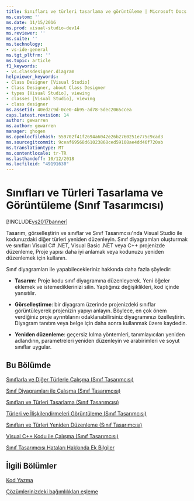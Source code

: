 ```yaml
---
title: Sınıfları ve türleri tasarlama ve görüntüleme | Microsoft Docs
ms.custom: ''
ms.date: 11/15/2016
ms.prod: visual-studio-dev14
ms.reviewer: ''
ms.suite: ''
ms.technology:
- vs-ide-general
ms.tgt_pltfrm: ''
ms.topic: article
f1_keywords:
- vs.classdesigner.diagram
helpviewer_keywords:
- Class Designer [Visual Studio]
- Class Designer, about Class Designer
- types [Visual Studio], viewing
- classes [Visual Studio], viewing
- class designer
ms.assetid: 40ed2c9d-0ce0-4b95-ad78-5dec2065ccea
caps.latest.revision: 14
author: gewarren
ms.author: gewarren
manager: ghogen
ms.openlocfilehash: 559702f41f2694a6042e26b2760251e775c9cad3
ms.sourcegitcommit: 9ceaf69568d61023868ced59108ae4dd46f720ab
ms.translationtype: MT
ms.contentlocale: tr-TR
ms.lasthandoff: 10/12/2018
ms.locfileid: "49191630"
---
```

# <a name="designing-and-viewing-classes-and-types"></a>Sınıfları ve Türleri Tasarlama ve Görüntüleme (Sınıf Tasarımcısı)
[!INCLUDE[vs2017banner](../includes/vs2017banner.md)]

Tasarım, görselleştirin ve sınıflar ve Sınıf Tasarımcısı'nda Visual Studio ile kodunuzdaki diğer türleri yeniden düzenleyin. Sınıf diyagramları oluşturmak ve sınıfları Visual C# .NET, Visual Basic .NET veya C++ projenizde düzenleme, Proje yapısı daha iyi anlamak veya kodunuzu yeniden düzenlemek için kullanın.  
  
 Sınıf diyagramları ile yapabilecekleriniz hakkında daha fazla şöyledir:  
  
-   **Tasarım**: Proje kodu sınıf diyagramına düzenleyerek. Yeni öğeler eklemek ve istemediklerinizi silin. Yaptığınız değişiklikleri, kod içinde yansıtılır.  
  
-   **Görselleştirme**: bir diyagram üzerinde projenizdeki sınıflar görüntüleyerek projenizin yapıyı anlayın. Böylece, en çok önem verdiğiniz proje ayrıntılarını odaklanabilirsiniz diyagramınızı özelleştirin. Diyagram tanıtım veya belge için daha sonra kullanmak üzere kaydedin.  
  
-   **Yeniden düzenleme**: geçersiz kılma yöntemleri, tanımlayıcıları yeniden adlandırın, parametreleri yeniden düzenleyin ve arabirimleri ve soyut sınıflar uygular.  
  
## <a name="in-this-section"></a>Bu Bölümde  
 [Sınıflarla ve Diğer Türlerle Çalışma (Sınıf Tasarımcısı)](../ide/working-with-classes-and-other-types-class-designer.md)  
  
 [Sınıf Diyagramları ile Çalışma (Sınıf Tasarımcısı)](../ide/working-with-class-diagrams-class-designer.md)  
  
 [Sınıfları ve Türleri Tasarlama (Sınıf Tasarımcısı)](../ide/designing-classes-and-types-class-designer.md)  
  
 [Türleri ve İlişkilendirmeleri Görüntüleme (Sınıf Tasarımcısı)](../ide/viewing-types-and-relationships-class-designer.md)  
  
 [Sınıfları ve Türleri Yeniden Düzenleme (Sınıf Tasarımcısı)](../ide/refactoring-classes-and-types-class-designer.md)  
  
 [Visual C++ Kodu ile Çalışma (Sınıf Tasarımcısı)](../ide/working-with-visual-cpp-code-class-designer.md)  
  
 [Sınıf Tasarımcısı Hataları Hakkında Ek Bilgiler](../ide/additional-information-about-class-designer-errors.md)  
  
## <a name="related-sections"></a>İlgili Bölümler  
 [Kod Yazma](../ide/writing-code-in-the-code-and-text-editor.md)  
  
 [Çözümlerinizdeki bağımlılıkları eşleme](../modeling/map-dependencies-across-your-solutions.md)



